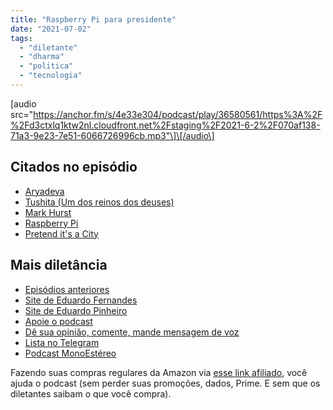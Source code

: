 ```yaml
---
title: "Raspberry Pi para presidente"
date: "2021-07-02"
tags: 
  - "diletante"
  - "dharma"
  - "politica"
  - "tecnologia"
---
```


\[audio src="https://anchor.fm/s/4e33e304/podcast/play/36580561/https%3A%2F%2Fd3ctxlq1ktw2nl.cloudfront.net%2Fstaging%2F2021-6-2%2F070af138-71a3-9e23-7e51-6066726996cb.mp3"\]\[/audio\]

## Citados no episódio

- [Aryadeva](https://en.wikipedia.org/wiki/Aryadeva)
- [Tushita (Um dos reinos dos deuses)](https://en.wikipedia.org/wiki/Tushita)
- [Mark Hurst](https://creativegood.com/mark-hurst/)
- [Raspberry Pi](https://www.raspberrypi.org/)
- [Pretend it's a City](https://en.wikipedia.org/wiki/Pretend_It%27s_a_City)

## Mais diletância

- [Episódios anteriores](https://eduf.me/diletante/)
- [Site de Eduardo Fernandes](https://eduf.me/)
- [Site de Eduardo Pinheiro](https://tzal.org/)
- [Apoie o podcast](https://eduf.me/apoie/)
- [Dê sua opinião, comente, mande mensagem de voz](https://eduf.me/contato/)
- [Lista no Telegram](https://t.me/edufme)
- [Podcast MonoEstéreo](https://eduf.me/MonoEstéreo/)

Fazendo suas compras regulares da Amazon via [esse link afiliado](https://www.amazon.com.br/?&linkCode=ll2&tag=eduf-20&linkId=89f6c0120179c4d4d6f906d2100734f7&language=pt_BR&ref_=as_li_ss_tl), você ajuda o podcast (sem perder suas promoções, dados, Prime. E sem que os diletantes saibam o que você compra).
